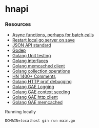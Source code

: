 # hnapi

### Resources
- [Async functions, perhaps for batch calls](https://venilnoronha.io/designing-asynchronous-functions-with-go)
- [Restart local go server on save](https://github.com/codegangsta/gin)
- [JSON API standard](https://github.com/omniti-labs/jsend)
- [Godep](https://github.com/tools/godep)
- [Golang Unit testing](https://blog.alexellis.io/golang-writing-unit-tests/)
- [Golang interfaces](https://tour.golang.org/methods/10)
- [Golang memcached client](https://github.com/bradfitz/gomemcache)
- [Golang collection operations](https://gobyexample.com/collection-functions)
- [HN 1400+ Comments](https://news.ycombinator.com/item?id=13682022)
- [Golang HTTP prof debugging](https://golang.org/pkg/net/http/pprof/)
- [Golang GAE Logging](https://cloud.google.com/appengine/docs/standard/go/logs/)
- [Golang GAE context seeding](https://github.com/CaptainCodeman/appengine-context/blob/master/context.go)
- [Golang GAE http client](https://cloud.google.com/appengine/docs/standard/go/issue-requests)
- [Golang GAE memcached](https://cloud.google.com/appengine/docs/standard/go/memcache/using)

Running locally

`DOMAIN=localhost gin run main.go`

